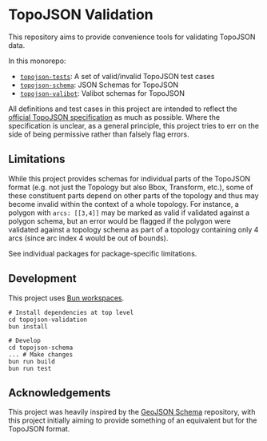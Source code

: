 # TopoJSON Validation

This repository aims to provide convenience tools for validating TopoJSON data.

In this monorepo:
- [`topojson-tests`](https://github.com/sruenwg/topojson-validation/tree/main/packages/topojson-tests): A set of valid/invalid TopoJSON test cases
- [`topojson-schema`](https://github.com/sruenwg/topojson-validation/tree/main/packages/topojson-schema): JSON Schemas for TopoJSON
- [`topojson-valibot`](https://github.com/sruenwg/topojson-validation/tree/main/packages/topojson-valibot): Valibot schemas for TopoJSON

All definitions and test cases in this project are intended to reflect the [official TopoJSON specification](https://github.com/topojson/topojson-specification) as much as possible.
Where the specification is unclear, as a general principle, this project tries to err on the side of being permissive rather than falsely flag errors.


## Limitations

While this project provides schemas for individual parts of the TopoJSON format (e.g. not just the Topology but also Bbox, Transform, etc.), some of these constituent parts depend on other parts of the topology and thus may become invalid within the context of a whole topology. For instance, a polygon with `arcs: [[3,4]]` may be marked as valid if validated against a polygon schema, but an error would be flagged if the polygon were validated against a topology schema as part of a topology containing only 4 arcs (since arc index 4 would be out of bounds).

See individual packages for package-specific limitations.


## Development

This project uses [Bun workspaces](https://bun.sh/docs/install/workspaces).
```
# Install dependencies at top level
cd topojson-validation
bun install

# Develop
cd topojson-schema
... # Make changes
bun run build
bun run test
```


## Acknowledgements

This project was heavily inspired by the [GeoJSON Schema](https://github.com/geojson/schema) repository, with this project initially aiming to provide something of an equivalent but for the TopoJSON format.
